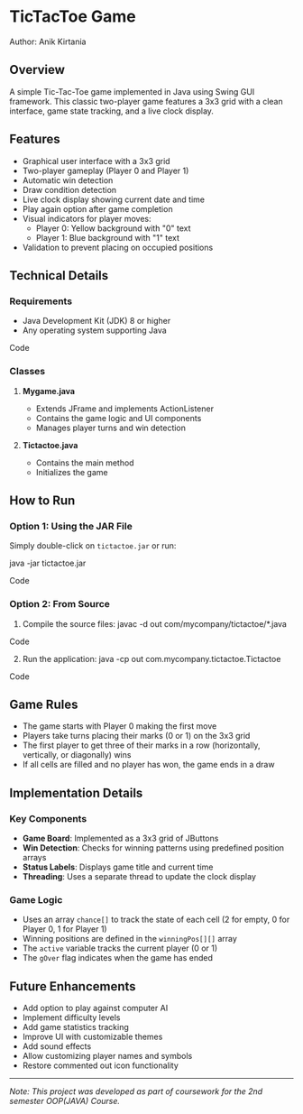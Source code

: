 # TicTacToe Game
Author: Anik Kirtania

## Overview

A simple Tic-Tac-Toe game implemented in Java using Swing GUI framework. This classic two-player game features a 3x3 grid with a clean interface, game state tracking, and a live clock display.

## Features

- Graphical user interface with a 3x3 grid
- Two-player gameplay (Player 0 and Player 1)
- Automatic win detection
- Draw condition detection
- Live clock display showing current date and time
- Play again option after game completion
- Visual indicators for player moves:
  - Player 0: Yellow background with "0" text
  - Player 1: Blue background with "1" text
- Validation to prevent placing on occupied positions

## Technical Details

### Requirements

- Java Development Kit (JDK) 8 or higher
- Any operating system supporting Java


Code

### Classes

1. **Mygame.java**
   - Extends JFrame and implements ActionListener
   - Contains the game logic and UI components
   - Manages player turns and win detection

2. **Tictactoe.java**
   - Contains the main method
   - Initializes the game

## How to Run

### Option 1: Using the JAR File

Simply double-click on `tictactoe.jar` or run:

java -jar tictactoe.jar

Code

### Option 2: From Source

1. Compile the source files:
javac -d out com/mycompany/tictactoe/*.java

Code

2. Run the application:
java -cp out com.mycompany.tictactoe.Tictactoe

Code

## Game Rules

- The game starts with Player 0 making the first move
- Players take turns placing their marks (0 or 1) on the 3x3 grid
- The first player to get three of their marks in a row (horizontally, vertically, or diagonally) wins
- If all cells are filled and no player has won, the game ends in a draw

## Implementation Details

### Key Components

- **Game Board**: Implemented as a 3x3 grid of JButtons
- **Win Detection**: Checks for winning patterns using predefined position arrays
- **Status Labels**: Displays game title and current time
- **Threading**: Uses a separate thread to update the clock display

### Game Logic

- Uses an array `chance[]` to track the state of each cell (2 for empty, 0 for Player 0, 1 for Player 1)
- Winning positions are defined in the `winningPos[][]` array
- The `active` variable tracks the current player (0 or 1)
- The `gOver` flag indicates when the game has ended

## Future Enhancements

- Add option to play against computer AI
- Implement difficulty levels
- Add game statistics tracking
- Improve UI with customizable themes
- Add sound effects
- Allow customizing player names and symbols
- Restore commented out icon functionality

---

*Note: This project was developed as part of coursework for the 2nd semester OOP(JAVA) Course.*
